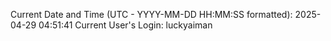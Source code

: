 Current Date and Time (UTC - YYYY-MM-DD HH:MM:SS formatted): 2025-04-29 04:51:41
Current User's Login: luckyaiman
